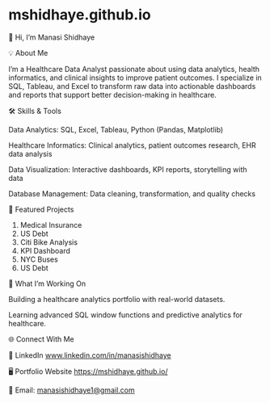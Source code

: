 # mshidhaye.github.io

👋 Hi, I’m Manasi Shidhaye

💡 About Me

I’m a Healthcare Data Analyst passionate about using data analytics, health informatics, and clinical insights to improve patient outcomes.
I specialize in SQL, Tableau, and Excel to transform raw data into actionable dashboards and reports that support better decision-making in healthcare.

🛠️ Skills & Tools

Data Analytics: SQL, Excel, Tableau, Python (Pandas, Matplotlib)

Healthcare Informatics: Clinical analytics, patient outcomes research, EHR data analysis

Data Visualization: Interactive dashboards, KPI reports, storytelling with data

Database Management: Data cleaning, transformation, and quality checks

📂 Featured Projects
1. Medical Insurance
2. US Debt
3. Citi Bike Analysis
4. KPI Dashboard
5. NYC Buses
6. US Debt

🎯 What I’m Working On

Building a healthcare analytics portfolio with real-world datasets.

Learning advanced SQL window functions and predictive analytics for healthcare.

🌐 Connect With Me

💼 LinkedIn
www.linkedin.com/in/manasishidhaye

🖥️ Portfolio Website
https://mshidhaye.github.io/

📧 Email: manasishidhaye1@gmail.com


